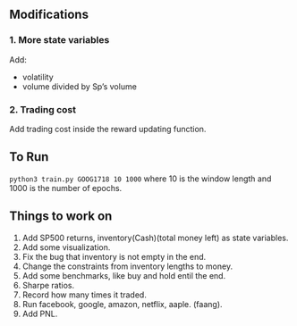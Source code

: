 ## Modifications

### 1. More state variables
Add:
* volatility
* volume divided by Sp’s volume

### 2. Trading cost
Add trading cost inside the reward updating function.


## To Run

`python3 train.py GOOG1718 10 1000` where 10 is the window length and 1000 is the number of epochs.

## Things to work on

1. Add SP500 returns, inventory(Cash)(total money left) as state variables.
2. Add some visualization.
3. Fix the bug that inventory is not empty in the end.
4. Change the constraints from inventory lengths to money.
5. Add some benchmarks, like buy and hold entil the end.
6. Sharpe ratios.
7. Record how many times it traded.
8. Run facebook, google, amazon, netflix, aaple. (faang).
9. Add PNL.


